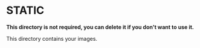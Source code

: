 # STATIC

**This directory is not required, you can delete it if you don't want to use it.**

This directory contains your images.
